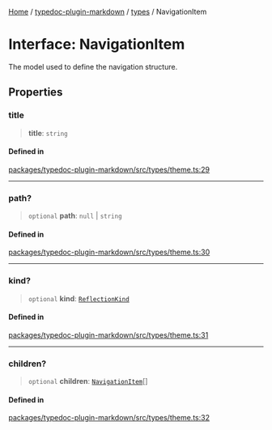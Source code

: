[Home](../../../README.md) / [typedoc-plugin-markdown](../../README.md) / [types](../README.md) / NavigationItem

# Interface: NavigationItem

The model used to define the navigation structure.

## Properties

### title

> **title**: `string`

#### Defined in

[packages/typedoc-plugin-markdown/src/types/theme.ts:29](https://github.com/typedoc2md/typedoc-plugin-markdown/blob/main/packages/typedoc-plugin-markdown/src/types/theme.ts#L29)

***

### path?

> `optional` **path**: `null` | `string`

#### Defined in

[packages/typedoc-plugin-markdown/src/types/theme.ts:30](https://github.com/typedoc2md/typedoc-plugin-markdown/blob/main/packages/typedoc-plugin-markdown/src/types/theme.ts#L30)

***

### kind?

> `optional` **kind**: [`ReflectionKind`](https://typedoc.org/api/enums/Models.ReflectionKind-1.html)

#### Defined in

[packages/typedoc-plugin-markdown/src/types/theme.ts:31](https://github.com/typedoc2md/typedoc-plugin-markdown/blob/main/packages/typedoc-plugin-markdown/src/types/theme.ts#L31)

***

### children?

> `optional` **children**: [`NavigationItem`](NavigationItem.md)\[]

#### Defined in

[packages/typedoc-plugin-markdown/src/types/theme.ts:32](https://github.com/typedoc2md/typedoc-plugin-markdown/blob/main/packages/typedoc-plugin-markdown/src/types/theme.ts#L32)
